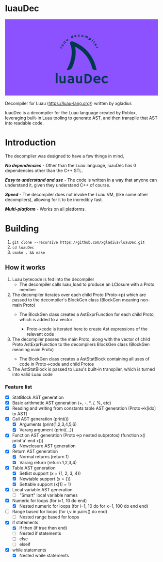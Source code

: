 # luauDec

![luauDec logo](luauDec.png)

Decompiler for Luau (https://luau-lang.org/) written by xgladius

luauDec is a decompiler for the Luau language created by Roblox, leveraging built-in Luau tooling to generate AST, and then transpile that AST into readable code.

# Introduction

The decompiler was designed to have a few things in mind,

***No dependencies*** - Other than the Luau language, luauDec has 0 dependencies other than the C++ STL.

***Easy to understand and use*** - The code is written in a way that anyone can understand it, given they understand C++ of course.

***Speed*** - The decompiler does not invoke the Luau VM, (like some other decompilers), allowing for it to be incredibly fast.

***Multi-platform*** - Works on all platforms.

# Building

1. `git clone --recursive https://github.com/xgladius/luauDec.git`
2. `cd luauDec`
3. `cmake . && make`

## How it works

1. Luau bytecode is fed into the decompiler
   - The decompiler calls luau_load to produce an LClosure with a Proto member
2. The decompiler iterates over each child Proto (Proto->p) which are passed to the decompiler's BlockGen<false> class (BlockGen<false> meaning non-main Proto)
   - The BlockGen<false> class creates a AstExprFunction for each child Proto, which is added to a vector
     - Proto->code is iterated here to create Ast expressions of the relevant code
3. The decompiler passes the main Proto, along with the vector of child Proto AstExprFunction to the decompilers BlockGen<true> class (BlockGen<true> meaning main Proto)
   - The BlockGen<true> class creates a AstStatBlock containing all uses of code in Proto->code and child Protos
4. The AstStatBlock is passed to Luau's built-in transpiler, which is turned into valid Luau code
 
### Feature list

- [x] StatBlock AST generation
- [x] Basic arithmetic AST generation (+, -, *, /, %, etc)
- [x] Reading and writing from constants table AST generation (Proto->k[idx] to AST)
- [x] Call AST generation (print())
  - [x] Arguments (print(1,2,3,4,5,6)
  - [x] Vararg argument (print(...))
- [x] Function AST generation (Proto->p nested subprotos) (function x() print'a' end x())
  - [x] Newclosure AST generation
- [x] Return AST generation
  - [x] Normal returns (return 1)
  - [x] Vararg return (return 1,2,3,4)
- [x] Table AST generation
  - [x] Setlist support (x = {1, 2, 3, 4})
  - [x] Newtable support (x = {})
  - [x] Settable support (x[1] = 1)
- [x] Local variable AST generation
  - [ ] "Smart" local variable names
- [x] Numeric for loops (for i=1, 10 do end)
  - [x] Nested numeric for loops (for i=1, 10 do for x=1, 100 do end end)
- [ ] Range based for loops (for i,v in pairs() do end)
  - [ ] Nested range based for loops
- [x] if statements
  - [x] if then (if true then end)
  - [ ] Nested if statements
  - [ ] else
  - [ ] elseif
- [x] while statements
  - [x] Nested while statements
